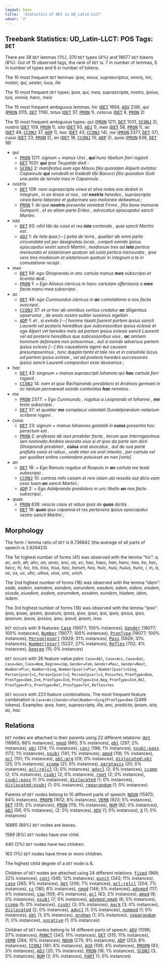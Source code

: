 ```yaml
---
layout: base
title:  'Statistics of DET in UD_Latin-LLCT'
udver: '2'
---
```


## Treebank Statistics: UD_Latin-LLCT: POS Tags: `DET`

There are 38 `DET` lemmas (1%), 370 `DET` types (4%) and 19077 `DET` tokens (8%).
Out of 15 observed tags, the rank of `DET` is: 7 in number of lemmas, 5 in number of types and 6 in number of tokens.

The 10 most frequent `DET` lemmas: <em>ipse, meus, suprascriptus, omnis, hic, noster, qui, uester, tuus, ille</em>

The 10 most frequent `DET` types:  <em>ipsa, qui, mea, suprascripta, nostro, ipsius, tuis, omnia, hanc, meis</em>

The 10 most frequent ambiguous lemmas: <em>hic</em> (<tt><a href="la_llct-pos-DET.html">DET</a></tt> 1694, <tt><a href="la_llct-pos-ADV.html">ADV</a></tt> 238), <em>qui</em> (<tt><a href="la_llct-pos-PRON.html">PRON</a></tt> 3115, <tt><a href="la_llct-pos-DET.html">DET</a></tt> 1116), <em>totus</em> (<tt><a href="la_llct-pos-DET.html">DET</a></tt> 37, <tt><a href="la_llct-pos-PRON.html">PRON</a></tt> 1), <em>ceterus</em> (<tt><a href="la_llct-pos-DET.html">DET</a></tt> 8, <tt><a href="la_llct-pos-PRON.html">PRON</a></tt> 2)

The 10 most frequent ambiguous types:  <em>qui</em> (<tt><a href="la_llct-pos-PRON.html">PRON</a></tt> 1211, <tt><a href="la_llct-pos-DET.html">DET</a></tt> 1031, <tt><a href="la_llct-pos-SCONJ.html">SCONJ</a></tt> 2), <em>nostris</em> (<tt><a href="la_llct-pos-DET.html">DET</a></tt> 109, <tt><a href="la_llct-pos-PRON.html">PRON</a></tt> 1), <em>ista</em> (<tt><a href="la_llct-pos-DET.html">DET</a></tt> 93, <tt><a href="la_llct-pos-ADJ.html">ADJ</a></tt> 1), <em>mee</em> (<tt><a href="la_llct-pos-DET.html">DET</a></tt> 58, <tt><a href="la_llct-pos-PRON.html">PRON</a></tt> 1), <em>ac</em> (<tt><a href="la_llct-pos-DET.html">DET</a></tt> 49, <tt><a href="la_llct-pos-CCONJ.html">CCONJ</a></tt> 37, <tt><a href="la_llct-pos-ADP.html">ADP</a></tt> 1), <em>hac</em> (<tt><a href="la_llct-pos-DET.html">DET</a></tt> 43, <tt><a href="la_llct-pos-CCONJ.html">CCONJ</a></tt> 14), <em>me</em> (<tt><a href="la_llct-pos-PRON.html">PRON</a></tt> 2377, <tt><a href="la_llct-pos-DET.html">DET</a></tt> 37), <em>cuius</em> (<tt><a href="la_llct-pos-DET.html">DET</a></tt> 23, <tt><a href="la_llct-pos-PRON.html">PRON</a></tt> 2), <em>an</em> (<tt><a href="la_llct-pos-DET.html">DET</a></tt> 18, <tt><a href="la_llct-pos-CCONJ.html">CCONJ</a></tt> 10, <tt><a href="la_llct-pos-ADP.html">ADP</a></tt> 2), <em>quas</em> (<tt><a href="la_llct-pos-PRON.html">PRON</a></tt> 638, <tt><a href="la_llct-pos-DET.html">DET</a></tt> 18)


* <em>qui</em>
  * <tt><a href="la_llct-pos-PRON.html">PRON</a></tt> 1211: <em>signum + manus Ursi , <b>qui</b> hunc libellum fieri rogavit .</em>
  * <tt><a href="la_llct-pos-DET.html">DET</a></tt> 1031: <em><b>qui</b> ipse Teupaldo dixit :</em>
  * <tt><a href="la_llct-pos-SCONJ.html">SCONJ</a></tt> 2: <em>manifestus sum ego Mauru filio quondam Aliperti avitator Capannule <b>qui</b> vendedit et tradedit tibi Barucci filio quondam Guiti uno petio de terrula mea in Capannule .</em>
* <em>nostris</em>
  * <tt><a href="la_llct-pos-DET.html">DET</a></tt> 109: <em>nam suprascripta vinea et silva nobis eas dedisti in integrum , in eo tinore ut nos , vel <b>nostris</b> heredes , suprascripta vinea bene laborare et gubernare seo meliorare debeamus ;</em>
  * <tt><a href="la_llct-pos-PRON.html">PRON</a></tt> 1: <em>ibi que <b>nostris</b> presentia veniebat Firmo , filio bone memorie Gumperti , et ex aliam parte Eriteo , advocatus episcopatui sancti Martini .</em>
* <em>ista</em>
  * <tt><a href="la_llct-pos-DET.html">DET</a></tt> 93: <em>nihil tibi de casa et res <b>ista</b> contendo , quia sancti Martini est .</em>
  * <tt><a href="la_llct-pos-ADJ.html">ADJ</a></tt> 1: <em>de tota ipsa [--] petia de terra , qualiter ab omni parte circumdata est per designatas locas , conpeti exinde ipsius episcopatui vestri sancti Martini , modiorum tres ad <b>ista</b> pertica mensurata et sistariorum quatuor ad iusta pertica mensurata , ipse vero tres modiorum et sistariorum quatuor in integrum a te in comutatione recepi .</em>
* <em>mee</em>
  * <tt><a href="la_llct-pos-DET.html">DET</a></tt> 58: <em>ego Ghisprandu in anc cartula manus <b>mee</b> subscripsi et licentia dedi .</em>
  * <tt><a href="la_llct-pos-PRON.html">PRON</a></tt> 1: <em>+ Ego Aliseus clericus in hanc cartulam offersionis a <b>mee</b> facta manu mea subscripsi .</em>
* <em>ac</em>
  * <tt><a href="la_llct-pos-DET.html">DET</a></tt> 49: <em>ego Cunimundus clericus in <b>ac</b> comotatione a nos facta suscripsi .</em>
  * <tt><a href="la_llct-pos-CCONJ.html">CCONJ</a></tt> 37: <em>et ut hoc ab omnibus certius credatur <b>ac</b> diligentius opservetur , de anulo nostro subter iussimus sigellari .</em>
  * <tt><a href="la_llct-pos-ADP.html">ADP</a></tt> 1: <em>et , si exinde [--] homine taxati fuerent partem ipsius sancti Laurenti vel posteris heredibus que subcessoribus ipsius eclesie et ego Alpert vel heredes meis ad partem ipsius eclesie sancti Laurenti vel ad posteris heredibus que subcessoribus eius , <b>ac</b> omnem hominem defensare non potuerimus , aut si exinde adversus partem ipsius eclesie [--] litis causationis agere aut causare presumpserimus , tunc duppla tanta et tale res et in consimile locus ad partem ipsius eclesie , vel ad posteris heredes successores ipsius sancti Laurenti componituri esse deveamus ;</em>
* <em>hac</em>
  * <tt><a href="la_llct-pos-DET.html">DET</a></tt> 43: <em>singnum + manus suprascripti Iohannis qui <b>hac</b> cartula fieri rogavit .</em>
  * <tt><a href="la_llct-pos-CCONJ.html">CCONJ</a></tt> 14: <em>nam et ipse Rachiprando presbitero et Andreas germani in oc tantum permaneat exinde contemtos <b>hac</b> remotos .</em>
* <em>me</em>
  * <tt><a href="la_llct-pos-PRON.html">PRON</a></tt> 2377: <em>+ Ego Cunimundo , rogatus a Leoprando et Iohanne , <b>me</b> teste subscripsi .</em>
  * <tt><a href="la_llct-pos-DET.html">DET</a></tt> 37: <em>et qualiter <b>me</b> complacui volontati Gundelprandum notarium scribere rogavi .</em>
* <em>cuius</em>
  * <tt><a href="la_llct-pos-DET.html">DET</a></tt> 23: <em>signum + manus Iohannes gastaldi in <b>cuius</b> presentia hoc peractum est .</em>
  * <tt><a href="la_llct-pos-PRON.html">PRON</a></tt> 2: <em>professio ab isso presbiter facta , iterum que interrogavimus iam nominato Andrea avocato eius si et ipse da parte iam dicti Ghisiprandi presbiteri , <b>cuius</b> erat avocatus , aut de sua parte prefatis casis et rebus , unde inter eis erat intentio , per cartula vel per quolibet ordine contendere potuisset an non [verb] .</em>
* <em>an</em>
  * <tt><a href="la_llct-pos-DET.html">DET</a></tt> 18: <em>+ Ego Ramulu rogatus at Rospulu in <b>an</b> cartula me teste subscripsi .</em>
  * <tt><a href="la_llct-pos-CCONJ.html">CCONJ</a></tt> 10: <em>contras mihi casam et rem istam ubi resedis aut dicis eam esse tuam <b>an</b> sancti Martini ;</em>
  * <tt><a href="la_llct-pos-ADP.html">ADP</a></tt> 2: <em>+ Ego Adalprando presbitero in unc libello <b>an</b> nos facto subscripsi .</em>
* <em>quas</em>
  * <tt><a href="la_llct-pos-PRON.html">PRON</a></tt> 638: <em>nescio casis et rebus ipsis de <b>quas</b> dicitis .</em>
  * <tt><a href="la_llct-pos-DET.html">DET</a></tt> 18: <em><b>quas</b> ipse capanna et res pertenens ipsius episcopatui vestro sancti Martini ;</em>

## Morphology

The form / lemma ratio of `DET` is 9.736842 (the average of all parts of speech is 2.628423).

The 1st highest number of forms (41) was observed with the lemma “hic”: <em>a, ac, ach, ah, ahc, an, anac, anc, as, ec, hac, haec, han, hanc, has, he, hec, hecc, hi, hic, his, hiss, hius, hoc, horum, hos, huic, huiu, huius, hunc, i, in, is, oc, os, uc, uhc, uihus, uius, unc, unch</em>.

The 2nd highest number of forms (18) was observed with the lemma “idem”: <em>eade, eadem, eamdem, eandem, earundem, easdem, edem, eidem, eisdem, eiusde, eiusdem, eodem, eorumdem, eosdem, eundem, hisdem, idem, isdem</em>.

The 3rd highest number of forms (18) was observed with the lemma “ipse”: <em>ipsa, ipsae, ipsam, ipsarum, ipsas, ipse, ipsei, ipsi, ipsis, ipsius, ipso, ipsorum, ipsos, ipssius, ipsu, ipsud, ipsum, isso</em>.

`DET` occurs with 9 features: <tt><a href="la_llct-feat-Case.html">Case</a></tt> (19077; 100% instances), <tt><a href="la_llct-feat-Gender.html">Gender</a></tt> (19077; 100% instances), <tt><a href="la_llct-feat-Number.html">Number</a></tt> (19077; 100% instances), <tt><a href="la_llct-feat-PronType.html">PronType</a></tt> (19077; 100% instances), <tt><a href="la_llct-feat-Person-psor.html">Person[psor]</a></tt> (5929; 31% instances), <tt><a href="la_llct-feat-Poss.html">Poss</a></tt> (5929; 31% instances), <tt><a href="la_llct-feat-Number-psor.html">Number[psor]</a></tt> (5227; 27% instances), <tt><a href="la_llct-feat-Reflex.html">Reflex</a></tt> (702; 4% instances), <tt><a href="la_llct-feat-Degree.html">Degree</a></tt> (15; 0% instances)

`DET` occurs with 26 feature-value pairs: `Case=Abl`, `Case=Acc`, `Case=Dat`, `Case=Gen`, `Case=Nom`, `Degree=Cmp`, `Gender=Fem`, `Gender=Masc`, `Gender=Neut`, `Number=Plur`, `Number=Sing`, `Number[psor]=Plur`, `Number[psor]=Sing`, `Person[psor]=1`, `Person[psor]=2`, `Person[psor]=3`, `Poss=Yes`, `PronType=Dem`, `PronType=Dem,Ind`, `PronType=Ind`, `PronType=Ind,Neg`, `PronType=Ind,Rel`, `PronType=Prs`, `PronType=Rel`, `PronType=Tot`, `Reflex=Yes`

`DET` occurs with 223 feature combinations.
The most frequent feature combination is `Case=Acc|Gender=Fem|Number=Sing|PronType=Dem` (2499 tokens).
Examples: <em>ipsa, hanc, suprascripta, illa, anc, predicta, ipsam, ista, ac, hac</em>


## Relations

`DET` nodes are attached to their parents using 22 different relations: <tt><a href="la_llct-dep-det.html">det</a></tt> (16863; 88% instances), <tt><a href="la_llct-dep-nmod.html">nmod</a></tt> (865; 5% instances), <tt><a href="la_llct-dep-obl.html">obl</a></tt> (297; 2% instances), <tt><a href="la_llct-dep-obj.html">obj</a></tt> (214; 1% instances), <tt><a href="la_llct-dep-conj.html">conj</a></tt> (198; 1% instances), <tt><a href="la_llct-dep-nsubj-pass.html">nsubj:pass</a></tt> (172; 1% instances), <tt><a href="la_llct-dep-nsubj.html">nsubj</a></tt> (141; 1% instances), <tt><a href="la_llct-dep-amod.html">amod</a></tt> (116; 1% instances), <tt><a href="la_llct-dep-acl.html">acl</a></tt> (101; 1% instances), <tt><a href="la_llct-dep-obl-arg.html">obl:arg</a></tt> (29; 0% instances), <tt><a href="la_llct-dep-dislocated-obj.html">dislocated:obj</a></tt> (25; 0% instances), <tt><a href="la_llct-dep-xcomp.html">xcomp</a></tt> (21; 0% instances), <tt><a href="la_llct-dep-parataxis.html">parataxis</a></tt> (20; 0% instances), <tt><a href="la_llct-dep-acl-relcl.html">acl:relcl</a></tt> (3; 0% instances), <tt><a href="la_llct-dep-advcl.html">advcl</a></tt> (2; 0% instances), <tt><a href="la_llct-dep-ccomp.html">ccomp</a></tt> (2; 0% instances), <tt><a href="la_llct-dep-csubj.html">csubj</a></tt> (2; 0% instances), <tt><a href="la_llct-dep-root.html">root</a></tt> (2; 0% instances), <tt><a href="la_llct-dep-csubj-pass.html">csubj:pass</a></tt> (1; 0% instances), <tt><a href="la_llct-dep-dislocated.html">dislocated</a></tt> (1; 0% instances), <tt><a href="la_llct-dep-dislocated-nsubj.html">dislocated:nsubj</a></tt> (1; 0% instances), <tt><a href="la_llct-dep-reparandum.html">reparandum</a></tt> (1; 0% instances)

Parents of `DET` nodes belong to 10 different parts of speech: <tt><a href="la_llct-pos-NOUN.html">NOUN</a></tt> (15970; 84% instances), <tt><a href="la_llct-pos-PROPN.html">PROPN</a></tt> (1612; 8% instances), <tt><a href="la_llct-pos-VERB.html">VERB</a></tt> (923; 5% instances), <tt><a href="la_llct-pos-DET.html">DET</a></tt> (315; 2% instances), <tt><a href="la_llct-pos-PRON.html">PRON</a></tt> (115; 1% instances), <tt><a href="la_llct-pos-NUM.html">NUM</a></tt> (82; 0% instances), <tt><a href="la_llct-pos-ADJ.html">ADJ</a></tt> (56; 0% instances),  (2; 0% instances), <tt><a href="la_llct-pos-ADV.html">ADV</a></tt> (1; 0% instances), <tt><a href="la_llct-pos-X.html">X</a></tt> (1; 0% instances)

16885 (89%) `DET` nodes are leaves.

1589 (8%) `DET` nodes have one child.

440 (2%) `DET` nodes have two children.

163 (1%) `DET` nodes have three or more children.

The highest child degree of a `DET` node is 6.

Children of `DET` nodes are attached using 24 different relations: <tt><a href="la_llct-dep-fixed.html">fixed</a></tt> (968; 32% instances), <tt><a href="la_llct-dep-conj.html">conj</a></tt> (345; 12% instances), <tt><a href="la_llct-dep-punct.html">punct</a></tt> (343; 11% instances), <tt><a href="la_llct-dep-case.html">case</a></tt> (265; 9% instances), <tt><a href="la_llct-dep-det.html">det</a></tt> (206; 7% instances), <tt><a href="la_llct-dep-acl-relcl.html">acl:relcl</a></tt> (204; 7% instances), <tt><a href="la_llct-dep-cc.html">cc</a></tt> (180; 6% instances), <tt><a href="la_llct-dep-nmod.html">nmod</a></tt> (146; 5% instances), <tt><a href="la_llct-dep-advmod.html">advmod</a></tt> (117; 4% instances), <tt><a href="la_llct-dep-cop.html">cop</a></tt> (109; 4% instances), <tt><a href="la_llct-dep-acl.html">acl</a></tt> (63; 2% instances), <tt><a href="la_llct-dep-amod.html">amod</a></tt> (8; 0% instances), <tt><a href="la_llct-dep-nsubj.html">nsubj</a></tt> (7; 0% instances), <tt><a href="la_llct-dep-advmod-emph.html">advmod:emph</a></tt> (6; 0% instances), <tt><a href="la_llct-dep-ccomp.html">ccomp</a></tt> (5; 0% instances), <tt><a href="la_llct-dep-csubj.html">csubj</a></tt> (3; 0% instances), <tt><a href="la_llct-dep-mark.html">mark</a></tt> (3; 0% instances), <tt><a href="la_llct-dep-dislocated.html">dislocated</a></tt> (2; 0% instances), <tt><a href="la_llct-dep-advcl.html">advcl</a></tt> (1; 0% instances), <tt><a href="la_llct-dep-nummod.html">nummod</a></tt> (1; 0% instances), <tt><a href="la_llct-dep-obl.html">obl</a></tt> (1; 0% instances), <tt><a href="la_llct-dep-orphan.html">orphan</a></tt> (1; 0% instances), <tt><a href="la_llct-dep-reparandum.html">reparandum</a></tt> (1; 0% instances), <tt><a href="la_llct-dep-vocative.html">vocative</a></tt> (1; 0% instances)

Children of `DET` nodes belong to 14 different parts of speech: <tt><a href="la_llct-pos-ADV.html">ADV</a></tt> (1096; 37% instances), <tt><a href="la_llct-pos-PUNCT.html">PUNCT</a></tt> (343; 11% instances), <tt><a href="la_llct-pos-DET.html">DET</a></tt> (315; 11% instances), <tt><a href="la_llct-pos-VERB.html">VERB</a></tt> (284; 10% instances), <tt><a href="la_llct-pos-NOUN.html">NOUN</a></tt> (270; 9% instances), <tt><a href="la_llct-pos-ADP.html">ADP</a></tt> (253; 8% instances), <tt><a href="la_llct-pos-CCONJ.html">CCONJ</a></tt> (181; 6% instances), <tt><a href="la_llct-pos-AUX.html">AUX</a></tt> (109; 4% instances), <tt><a href="la_llct-pos-PROPN.html">PROPN</a></tt> (93; 3% instances), <tt><a href="la_llct-pos-ADJ.html">ADJ</a></tt> (20; 1% instances), <tt><a href="la_llct-pos-PRON.html">PRON</a></tt> (16; 1% instances), <tt><a href="la_llct-pos-SCONJ.html">SCONJ</a></tt> (3; 0% instances), <tt><a href="la_llct-pos-NUM.html">NUM</a></tt> (2; 0% instances), <tt><a href="la_llct-pos-PART.html">PART</a></tt> (1; 0% instances)


